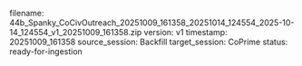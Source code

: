 filename: 44b_Spanky_CoCivOutreach_20251009_161358_20251014_124554_2025-10-14_124554_v1_20251009_161358.zip
version: v1
timestamp: 20251009_161358
source_session: Backfill
target_session: CoPrime
status: ready-for-ingestion
